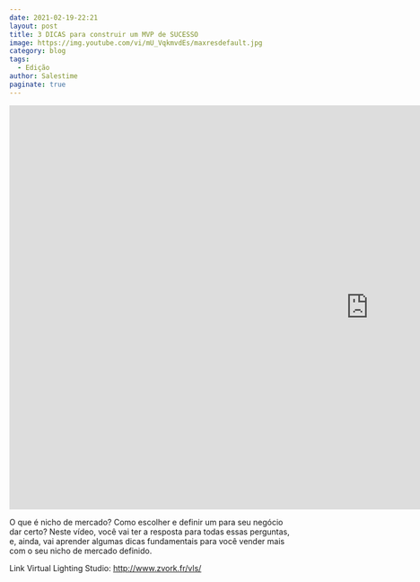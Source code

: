 ```yaml
---
date: 2021-02-19-22:21
layout: post
title: 3 DICAS para construir um MVP de SUCESSO
image: https://img.youtube.com/vi/mU_VqkmvdEs/maxresdefault.jpg
category: blog
tags:
  - Edição
author: Salestime
paginate: true
---
```


<iframe width="1280" height="720" src="https://www.youtube.com/embed/mU_VqkmvdEs" title="YouTube video player" frameborder="0" allow="accelerometer; autoplay; clipboard-write; encrypted-media; gyroscope; picture-in-picture" allowfullscreen></iframe>

O que é nicho de mercado? Como escolher e definir um para seu negócio dar certo?
Neste vídeo, você vai ter a resposta para todas essas perguntas, e, ainda, vai aprender algumas dicas fundamentais para você vender mais com o seu nicho de mercado definido.

Link Virtual Lighting Studio: 
http://www.zvork.fr/vls/
